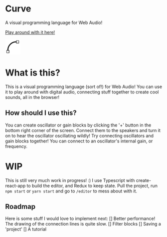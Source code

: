# Curve

A visual programming language for Web Audio!

[Play around with it here!](https://curve-visual.herokuapp.com/)

<img src="https://raw.githubusercontent.com/valentijnnieman/curve/master/src/curve.svg?sanitize=true" width="48" />

# What is this?

This is a visual programming language (sort of!) for Web Audio! You can use it to play around with digital audio, connecting stuff together to create cool sounds, all in the browser!

## How should I use this?

You can create oscillator or gain blocks by clicking the '+' button in the bottom right corner of the screen. Connect them to the speakers and turn it on to hear the oscillator oscillating wildly! Try connecting oscillators and gain blocks together! You can connect to an oscillator's internal gain, or frequency.

# WIP

This is still very much work in progress! :) I use Typescript with create-react-app to build the editor, and Redux to keep state. Pull the project, run `npm start` or `yarn start` and go to `/editor` to mess about with it.

## Roadmap

Here is some stuff I would love to implement next:
[] Better performance! The drawing of the connection lines is quite slow.
[] Filter blocks
[] Saving a 'project'
[] A tutorial
